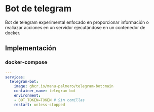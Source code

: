 # Bot de telegram

Bot de telegram experimental enfocado en proporcionar información o
realiazar acciones en un servidor ejecutándose en un contenedor de docker.

## Implementación

### docker-compose

```yaml
---
services:
  telegram-bot:
    image: ghcr.io/manu-palmero/telegram-bot:main
    container_name: telegram-bot
    environment:
    - BOT_TOKEN=TOKEN # Sin comillas
    restart: unless-stopped
```